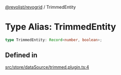 [@revolist/revogrid](README.md) / TrimmedEntity

# Type Alias: TrimmedEntity

```ts
type TrimmedEntity: Record<number, boolean>;
```

## Defined in

[src/store/dataSource/trimmed.plugin.ts:4](https://github.com/revolist/revogrid/blob/32c6316d328fcc561520e19c2a4b987d1e8a85d2/src/store/dataSource/trimmed.plugin.ts#L4)
